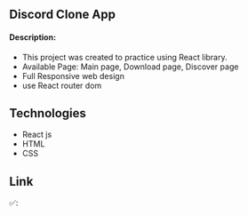 ## Discord Clone App

#### Description:

- This project was created to practice using React library.
- Available Page: Main page, Download page, Discover page
- Full Responsive web design
- use React router dom


## Technologies

- React js
- HTML
- CSS

## Link

✅:
